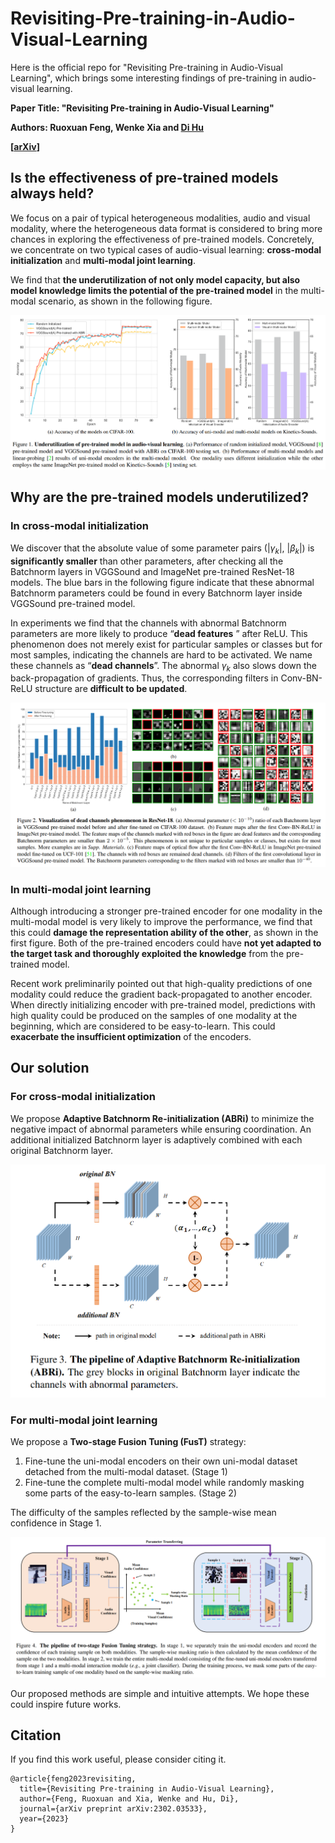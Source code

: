 # Revisiting-Pre-training-in-Audio-Visual-Learning
Here is the official repo for "Revisiting Pre-training in Audio-Visual Learning", which brings some interesting findings of pre-training in audio-visual learning.

**Paper Title: "Revisiting Pre-training in Audio-Visual Learning"**

**Authors: Ruoxuan Feng, Wenke Xia and [Di Hu](https://dtaoo.github.io/index.html)**

**[[arXiv](https://arxiv.org/abs/2302.03533)]**

## Is the effectiveness of pre-trained models always held?

We focus on a pair of typical heterogeneous modalities, audio and visual modality, where the heterogeneous data format is considered to bring more chances in exploring the effectiveness of pre-trained models.  Concretely, we concentrate on two typical cases of audio-visual learning: **cross-modal initialization** and **multi-modal joint learning**.

We find that **the underutilization of not only model capacity, but also model knowledge limits the potential of the pre-trained model** in the multi-modal scenario, as shown in the following figure.

![](https://raw.githubusercontent.com/GeWu-Lab/Revisiting-Pre-training-in-Audio-Visual-Learning/main/demo/findings.png)

## Why are the pre-trained models underutilized?

### In cross-modal initialization 

We discover that the absolute value of some parameter pairs ($\lvert\gamma_k\rvert$, $\lvert\beta_k\rvert$) is **significantly smaller** than other parameters, after checking all the Batchnorm layers in VGGSound and ImageNet pre-trained ResNet-18 models. The blue bars in the following figure indicate that these abnormal Batchnorm parameters could be found in every Batchnorm layer inside VGGSound pre-trained model. 

In experiments we find that the channels with abnormal Batchnorm parameters are more likely to produce “**dead features** ” after ReLU. This phenomenon does not merely exist for particular samples or classes but for most samples, indicating the channels are hard to be activated.  We name these channels as “**dead channels**”. The abnormal $\gamma_k$ also slows down the back-propagation of gradients. Thus, the corresponding filters in Conv-BN-ReLU structure are **difficult to be updated**.

![](https://raw.githubusercontent.com/GeWu-Lab/Revisiting-Pre-training-in-Audio-Visual-Learning/main/demo/bn_problem.png)

### In multi-modal joint learning

Although introducing a stronger pre-trained encoder for one modality in the multi-modal model is very likely to improve the performance, we find that this could **damage the representation ability of the other**, as shown in the first figure. Both of the pre-trained encoders could have **not yet adapted to the target task and thoroughly exploited the knowledge** from the pre-trained model. 

Recent work preliminarily pointed out that high-quality predictions of one modality could reduce the gradient back-propagated to another encoder. When directly initializing encoder with pre-trained model, predictions with high quality could be produced on the samples of one modality at the beginning, which are considered to be easy-to-learn. This could **exacerbate the insufficient optimization** of the encoders.

## Our solution

### For cross-modal initialization

We propose **Adaptive Batchnorm Re-initialization (ABRi)** to minimize the negative impact of abnormal parameters while ensuring coordination. An additional initialized Batchnorm layer is adaptively combined with each original Batchnorm layer.

![](https://raw.githubusercontent.com/GeWu-Lab/Revisiting-Pre-training-in-Audio-Visual-Learning/main/demo/abri.png)

### For multi-modal joint learning

We propose a **Two-stage Fusion Tuning (FusT)** strategy:

1.  Fine-tune the uni-modal encoders on their own uni-modal dataset detached from the multi-modal dataset. (Stage 1)
2.  Fine-tune the complete multi-modal model while randomly masking some parts of the easy-to-learn samples. (Stage 2)

The difficulty of the samples reflected by the sample-wise mean confidence in Stage 1.

![](https://raw.githubusercontent.com/GeWu-Lab/Revisiting-Pre-training-in-Audio-Visual-Learning/main/demo/fust.png)

Our proposed methods are simple and intuitive attempts. We hope these could inspire future works.

## Citation

If you find this work useful, please consider citing it.

```
@article{feng2023revisiting,
  title={Revisiting Pre-training in Audio-Visual Learning},
  author={Feng, Ruoxuan and Xia, Wenke and Hu, Di},
  journal={arXiv preprint arXiv:2302.03533},
  year={2023}
}
```

